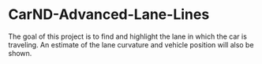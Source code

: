 # CarND-Advanced-Lane-Lines
The goal of this project is to find and highlight the lane in which the car is traveling. An estimate of the lane curvature and vehicle position will also be shown.
